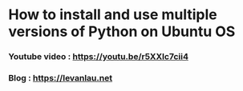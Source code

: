 # How to install and use multiple versions of Python on Ubuntu OS

### Youtube video : https://youtu.be/r5XXIc7cii4
### Blog : https://levanlau.net


